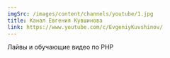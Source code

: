 ```yaml
---
imgSrc: /images/content/channels/youtube/1.jpg
title: Канал Евгения Кувшинова
link: https://www.youtube.com/c/EvgeniyKuvshinov/
---
```


Лайвы и обучающие видео по PHP
